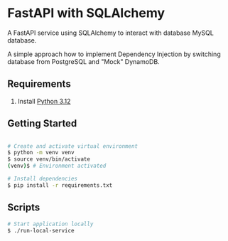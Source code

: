 # FastAPI with SQLAlchemy

A FastAPI service using SQLAlchemy to interact with database MySQL database.

A simple approach how to implement Dependency Injection by switching database from PostgreSQL and "Mock" DynamoDB.

## Requirements
1. Install [Python 3.12](https://www.python.org/)

## Getting Started
```bash

# Create and activate virtual environment
$ python -m venv venv
$ source venv/bin/activate
(venv)$ # Environment activated

# Install dependencies
$ pip install -r requirements.txt
```

## Scripts
```bash
# Start application locally
$ ./run-local-service
```
